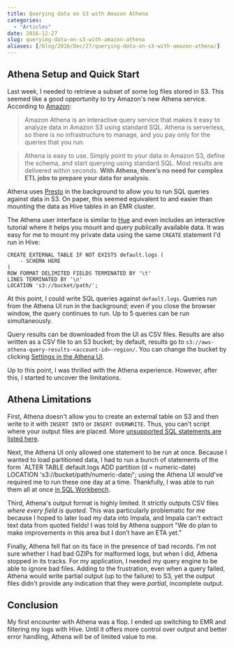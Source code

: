 ```yaml
---
title: Querying data on S3 with Amazon Athena
categories:
  - "Articles"
date: 2016-12-27
slug: querying-data-on-s3-with-amazon-athena
aliases: [/blog/2016/Dec/27/querying-data-on-s3-with-amazon-athena/]
---
```


## Athena Setup and Quick Start

Last week, I needed to retrieve a subset of some log files stored in S3. This seemed like a good opportunity to try Amazon's new Athena service. According to [Amazon](https://aws.amazon.com/athena/):

> Amazon Athena is an interactive query service that makes it easy to analyze data in Amazon S3 using standard SQL. Athena is serverless, so there is no infrastructure to manage, and you pay only for the queries that you run.

> Athena is easy to use. Simply point to your data in Amazon S3, define the schema, and start querying using standard SQL. Most results are delivered within seconds. __With Athena, there’s no need for complex ETL jobs to prepare your data for analysis__.

Athena uses [Presto](https://prestodb.io/) in the background to allow you to run SQL queries against data in S3. On paper, this seemed equivalent to and easier than mounting the data as Hive tables in an EMR cluster.

The Athena user interface is similar to [Hue](http://gethue.com/) and even includes an interactive tutorial where it helps you mount and query publically available data. It was easy for me to mount my private data using the same `CREATE` statement I'd run in Hive:

```
CREATE EXTERNAL TABLE IF NOT EXISTS default.logs (
    - SCHEMA HERE
)
ROW FORMAT DELIMITED FIELDS TERMINATED BY '\t'
LINES TERMINATED BY '\n'
LOCATION 's3://bucket/path/';
```

At this point, I could write SQL queries against `default.logs`. Queries run from the Athena UI run in the background; even if you close the browser window, the query continues to run. Up to 5 queries can be run simultaneously.

Query results can be downloaded from the UI as CSV files. Results are also written as a CSV file to an S3 bucket; by default, results go to `s3://aws-athena-query-results-<account-id>-region/`. You can change the bucket by clicking [Settings in the Athena UI](http://docs.aws.amazon.com/athena/latest/ug/getting-started.html).

Up to this point, I was thrilled with the Athena experience. However, after this, I started to uncover the limitations.

## Athena Limitations

First, Athena doesn't allow you to create an external table on S3 and then write to it with `INSERT INTO` or `INSERT OVERWRITE`. Thus, you can't script where your output files are placed. More [unsupported SQL statements are listed here](http://docs.aws.amazon.com/athena/latest/ug/language-reference.html#unsupported-ddl).

Next, the Athena UI only allowed one statement to be run at once. Because I wanted to load partitioned data, I had to run a bunch of statements of the form `ALTER TABLE default.logs ADD partition (d = numeric-date) LOCATION 's3://bucket/path/numeric-date/'; using the Athena UI would've required me to run these one day at a time. Thankfully, I was able to run them all at once [in SQL Workbench](https://docs.aws.amazon.com/athena/latest/ug/connect-with-jdbc.html).

Third, Athena's output format is highly limited. It strictly outputs CSV files _where every field is quoted_. This was particularly problematic for me because I hoped to later load my data into Impala, and Impala can't extract text data from quoted fields! I was told by Athena support "We do plan to make improvements in this area but I don’t have an ETA yet."

Finally, Athena fell flat on its face in the presence of bad records. I'm not sure whether I had bad GZIPs for malformed logs, but when I did, Athena stopped in its tracks. For my application, I needed my query engine to be able to ignore bad files. Adding to the frustration, even when a query failed, Athena would write partial output (up to the failure) to S3, yet the output files didn't provide any indication that they were _partial_, incomplete output.

## Conclusion

My first encounter with Athena was a flop. I ended up switching to EMR and filtering my logs with Hive. Until it offers more control over output and better error handling, Athena will be of limited value to me.